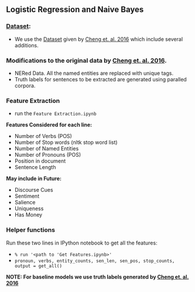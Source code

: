 ## Logistic Regression and Naive Bayes

### <a href='https://docs.google.com/uc?id=0B0Obe9L1qtsnSXZEd0JCenIyejg&export=download'>Dataset</a>:
* We use the <a href='https://docs.google.com/uc?id=0B0Obe9L1qtsnSXZEd0JCenIyejg&export=download'>Dataset</a> given by <a href='https://aclweb.org/anthology/P16-1046'>Cheng et. al. 2016</a> which include several additions.

### **Modifications to the original data by <a href='https://aclweb.org/anthology/P16-1046'>Cheng et. al. 2016</a>.**
* NERed Data. All the named entities are replaced with unique tags.
* Truth labels for sentences to be extracted are generated using paralled corpora.

### Feature Extraction
* run the `Feature Extraction.ipynb`

**Features Considered for each line:**
* Number of Verbs (POS)
* Number of Stop words (nltk stop word list)
* Number of Named Entities
* Number of Pronouns (POS)
* Position in document 
* Sentence Length

**May include in Future:**
* Discourse Cues
* Sentiment
* Salience
* Uniqueness
* Has Money

### Helper functions
Run these two lines in IPython notebook to get all the features:
* `% run '<path to 'Get Features.ipynb>'`
* `pronoun, verbs, entity_counts, sen_len, sen_pos, stop_counts, output = get_all()
`

**NOTE: For baseline models we use truth labels generated by <a href='https://aclweb.org/anthology/P16-1046'>Cheng et. al. 2016</a>**
